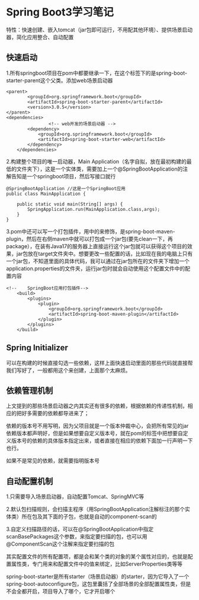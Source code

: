 # Spring Boot3学习笔记

特性：快速创建、嵌入tomcat（jar包即可运行，不用配其他环境）、提供场景启动器，简化应用整合、自动配置

## 快速启动

1.所有springboot项目在pom中都要继承一下<parent>，在这个标签下的是spring-boot-starter-parent这个父类。添加web场景启动器

```
<parent>
        <groupId>org.springframework.boot</groupId>
        <artifactId>spring-boot-starter-parent</artifactId>
        <version>3.0.5</version>
</parent>
<dependencies>
				<!-- web开发的场景启动器 -->
        <dependency>
            <groupId>org.springframework.boot</groupId>
            <artifactId>spring-boot-starter-web</artifactId>
        </dependency>
    </dependencies>
```



2.构建整个项目的唯一启动器，Main Application（名字自拟，放在最初构建的最低的文件夹下），这是一个实体类，需要加上一个@SpringBootApplication的注解告知是一个springboot项目，然后写接口就行

```
@SpringBootApplication //这是一个SpringBoot应用
public class MainApplication {

    public static void main(String[] args) {
        SpringApplication.run(MainApplication.class,args);
    }
}
```



3.pom中还可以写一个打包插件，用<build><plugins>中的<plugin>来修饰，是spring-boot-maven-plugin，然后在右侧maven中就可以打包成一个jar包(要先clean一下，再package），在装有Java17的服务器上直接运行这个jar包就可以获得这个项目的效果，jar包放在target文件夹中。想要更改一些配置的话，比如现在我的电脑上只有一个jar包，不知道里面的具体代码，我可以通过在jar包所在的文件夹下增加一个application.properties的文件夹，运行jar包时就会自动使用这个配置文件中的配置内容

```
<!--    SpringBoot应用打包插件-->
    <build>
        <plugins>
            <plugin>
                <groupId>org.springframework.boot</groupId>
                <artifactId>spring-boot-maven-plugin</artifactId>
            </plugin>
        </plugins>
    </build>
```

## Spring Initializer

可以在构建的时候直接勾选一些依赖，这样上面快速启动里面的那些代码就直接帮我们写好了，一般都用这个来创建，上面那个太麻烦。

## 依赖管理机制

上文提到的那些场景启动器之内其实还有很多的依赖，根据依赖的传递性机制，相应的把好多需要的依赖都导进来了；

依赖的版本号不用写明，因为父项目就是一个版本仲裁中心，会把所有常见的jar依赖版本都声明好，但是如果想要自定义版本号，就在pom的<properties>标签中把想要自定义版本号的依赖的具体版本指定出来，或者直接在相应的依赖下面加一行<version>声明一下也行。

如果不是常见的依赖，就需要指明版本号

## 自动配置机制

1.只需要导入场景启动器，自动配置Tomcat、SpringMVC等

2.默认包扫描规则，会扫描主程序（用SpringBootApplication注解标注的那个实体类）所在包及其下面的子包，也就是自动的component-scan的

3.自定义扫描路径的话，可以在@SpringBootApplication中指定scanBasePackages这个参数，来指定要扫描的包，也可以用@ComponentScan这个注解来指定要扫描的包

其实配置文件的所有配置项，都是会和某个类的对象的某个属性对应的，也就是配置属性类，专门用来和配置文件中的值来绑定，比如ServerProperties类等等

spring-boot-starter是所有starter（场景启动器）的starter，因为它导入了一个spring-boot-autoconfigure包，这包里囊括了全部场景的全部配置属性类，但是不会全都开启，项目导入了哪个，它才开启哪个